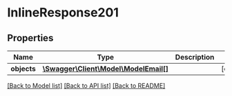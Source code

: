 # InlineResponse201

## Properties
Name | Type | Description | Notes
------------ | ------------- | ------------- | -------------
**objects** | [**\Swagger\Client\Model\ModelEmail[]**](ModelEmail.md) |  | [optional] 

[[Back to Model list]](../../README.md#documentation-for-models) [[Back to API list]](../../README.md#documentation-for-api-endpoints) [[Back to README]](../../README.md)

